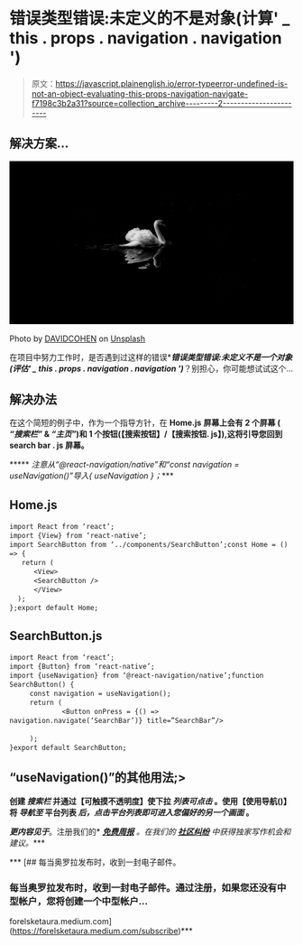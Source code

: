 # 错误类型错误:未定义的不是对象(计算' _ this . props . navigation . navigation ')

> 原文：<https://javascript.plainenglish.io/error-typeerror-undefined-is-not-an-object-evaluating-this-props-navigation-navigate-f7198c3b2a31?source=collection_archive---------2----------------------->

## 解决方案…

![](img/1f5597a665af1e06dd74600b0567e64a.png)

Photo by [DAVIDCOHEN](https://unsplash.com/@sincerelydavidcohen?utm_source=medium&utm_medium=referral) on [Unsplash](https://unsplash.com?utm_source=medium&utm_medium=referral)

在项目中努力工作时，是否遇到过这样的错误****错误类型错误:未定义不是一个对象(评估' _ this . props . navigation . navigation ')***？别担心，你可能想试试这个…

## 解决办法

在这个简短的例子中，作为一个指导方针，在 **Home.js** **屏幕上会有 **2 个屏幕** ( *“搜索栏”* & *“主页”*)和 1 个按钮(【搜索按钮】/【搜索按钮. js】),这将引导您回到****search bar . js 屏幕。******

***** *注意从“@react-navigation/native”和“const navigation = useNavigation()”导入{ useNavigation }；****

## **Home.js**

```
import React from ‘react’;
import {View} from ‘react-native’;
import SearchButton from ‘../components/SearchButton’;const Home = () => {    
   return (
      <View> 
      <SearchButton />
      </View>
  );
};export default Home;
```

## **SearchButton.js**

```
import React from ‘react’;
import {Button} from ‘react-native’;
import {useNavigation} from ‘@react-navigation/native’;function SearchButton() {
     const navigation = useNavigation();
     return (
             <Button onPress = {() => navigation.navigate(‘SearchBar’)} title=”SearchBar”/>

     );
}export default SearchButton;
```

## **“useNavigation()”的其他用法;>**

**创建 ***搜索栏*** 并通过【可触摸不透明度】使下拉 ***列表可点击*** 。使用【使用导航()】将 ***导航至*** 平台列表 ***后，点击平台列表即可进入您偏好的另一个画面*** 。**

***更内容见于*[](http://plainenglish.io/)**。注册我们的* [***免费周报***](http://newsletter.plainenglish.io/) *。在我们的* [***社区纠纷***](https://discord.gg/GtDtUAvyhW) *中获得独家写作机会和建议。****

***[](https://forelsketaura.medium.com/subscribe) [## 每当奥罗拉发布时，收到一封电子邮件。

### 每当奥罗拉发布时，收到一封电子邮件。通过注册，如果您还没有中型帐户，您将创建一个中型帐户…

forelsketaura.medium.com](https://forelsketaura.medium.com/subscribe)***